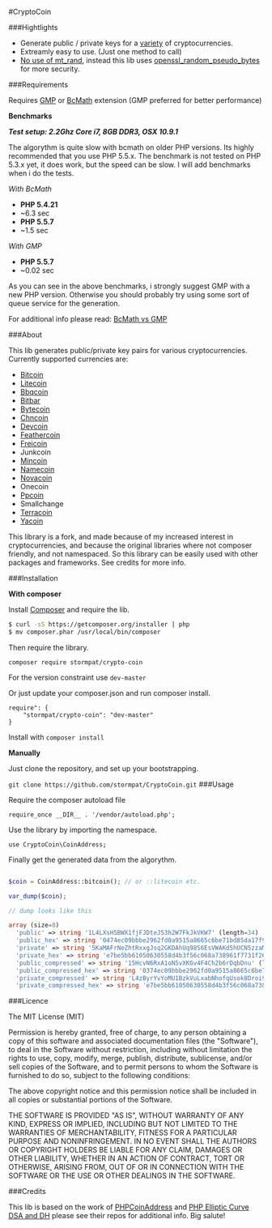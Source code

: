 #CryptoCoin

###Hightlights

- Generate public / private keys for a [variety](https://github.com/stormpat/CryptoCoin#about) of cryptocurrencies.
- Extreamly easy to use. (Just one method to call)
- [No use of mt_rand](http://phpsecurity.readthedocs.org/en/latest/Insufficient-Entropy-For-Random-Values.html), instead this lib uses [openssl_random_pseudo_bytes](http://us3.php.net/openssl_random_pseudo_bytes) for more security.

###Requirements

Requires [GMP](http://www.php.net/manual/en/book.gmp.php) or [BcMath](http://www.php.net/manual/en/book.bc.php) extension (GMP preferred for better performance)

**Benchmarks**

***Test setup: 2.2Ghz Core i7, 8GB DDR3, OSX 10.9.1***

The algorythm is quite slow with bcmath on older PHP versions. Its highly recommended
that you use PHP 5.5.x. The benchmark is not tested on PHP 5.3.x yet, it does work, but the speed
can be slow. I will add benchmarks when i do the tests.

*With BcMath*

- **PHP 5.4.21**
- ~6.3 sec
- **PHP 5.5.7**
- ~1.5 sec

*With GMP*

- **PHP 5.5.7**
- ~0.02 sec

As you can see in the above benchmarks, i strongly suggest GMP with a new PHP version.
Otherwise you should probably try using some sort of queue service for the generation.

For additional info please read: [BcMath vs GMP](http://phpseclib.sourceforge.net/math/intro.html)

###About

This lib generates public/private key pairs for various cryptocurrencies. Currently
supported currencies are:

- [Bitcoin](http://bitcoin.org/)
- [Litecoin](https://litecoin.org/)
- [Bbqcoin](http://bbqcoin.org/)
- [Bitbar](http://bitbar.biz/downloads)
- [Bytecoin](http://bytecoin.biz/)
- [Chncoin](http://chncoin.org/)
- [Devcoin](http://devcoin.org/)
- [Feathercoin](http://feathercoin.com/)
- [Freicoin](http://freico.in/)
- Junkcoin
- [Mincoin](http://www.min-coin.org/)
- [Namecoin](https://www.namecoin.org/)
- [Novacoin](http://novacoin.org/)
- Onecoin
- [Ppcoin](https://en.bitcoin.it/wiki/PPCoin)
- Smallchange
- [Terracoin](http://terracoin.org/)
- [Yacoin](http://www.yacoin.org/)

This library is a fork, and made because of my increased interest in cryptocurrencies,
and because the original libraries where not composer friendly, and not namespaced. So this library can be easily used
with other packages and frameworks. See credits for more info.

###Installation

**With composer**

Install [Composer](http://getcomposer.org/) and require the lib.

```bash
$ curl -sS https://getcomposer.org/installer | php
$ mv composer.phar /usr/local/bin/composer
```

Then require the library.

```composer require stormpat/crypto-coin```

For the version constraint use ```dev-master```

Or just update your composer.json and run composer install.

```
require": {
    "stormpat/crypto-coin": "dev-master"
}
```

Install with ```composer install```

**Manually**

Just clone the repository, and set up your bootstrapping.

```git clone https://github.com/stormpat/CryptoCoin.git```
###Usage

Require the composer autoload file

```require_once __DIR__ . '/vendor/autoload.php';```

Use the library by importing the namespace.

```use CryptoCoin\CoinAddress;```

Finally get the generated data from the algorythm.

```php

$coin = CoinAddress::bitcoin(); // or ::litecoin etc.

var_dump($coin);

// dump looks like this

array (size=8)
  'public' => string '1L4LXsH5BWX1fjFJDteJ53h2W7FkJkVKW7' (length=34)
  'public_hex' => string '0474ec09bbbe2962fd0a9515a8665c6be71bd85da17f92b24d26999056a14787c4f6551b3d022ffd177ca99502d06fefb2280d2781eebfb22559f8cfc449420bc9' (length=130)
  'private' => string '5KaMAFrNeZhtRxxgJsq2GKDAhUq98S6EsVWAKd5hUCN5zzaMh3M' (length=51)
  'private_hex' => string 'e7be5bb61050630558d4b3f56c068a738961f7731f26911cb0935bfb6ef52dfe' (length=64)
  'public_compressed' => string '15HcvN6RxA1oN5vXKGv4F4Ch2b6rDqbDnu' (length=34)
  'public_compressed_hex' => string '0374ec09bbbe2962fd0a9515a8665c6be71bd85da17f92b24d26999056a14787c4' (length=66)
  'private_compressed' => string 'L4zByrYvYoMU1BzkVuLxabNhofqUsok8Droi9CFjd3A54kDdReK6' (length=52)
  'private_compressed_hex' => string 'e7be5bb61050630558d4b3f56c068a738961f7731f26911cb0935bfb6ef52dfe' (length=64)

```

###Licence

The MIT License (MIT)

Permission is hereby granted, free of charge, to any person obtaining a copy
of this software and associated documentation files (the "Software"), to deal
in the Software without restriction, including without limitation the rights
to use, copy, modify, merge, publish, distribute, sublicense, and/or sell
copies of the Software, and to permit persons to whom the Software is
furnished to do so, subject to the following conditions:

The above copyright notice and this permission notice shall be included in
all copies or substantial portions of the Software.

THE SOFTWARE IS PROVIDED "AS IS", WITHOUT WARRANTY OF ANY KIND, EXPRESS OR
IMPLIED, INCLUDING BUT NOT LIMITED TO THE WARRANTIES OF MERCHANTABILITY,
FITNESS FOR A PARTICULAR PURPOSE AND NONINFRINGEMENT. IN NO EVENT SHALL THE
AUTHORS OR COPYRIGHT HOLDERS BE LIABLE FOR ANY CLAIM, DAMAGES OR OTHER
LIABILITY, WHETHER IN AN ACTION OF CONTRACT, TORT OR OTHERWISE, ARISING FROM,
OUT OF OR IN CONNECTION WITH THE SOFTWARE OR THE USE OR OTHER DEALINGS IN
THE SOFTWARE.

###Credits

This lib is based on the work of [PHPCoinAddress](https://github.com/zamgo/PHPCoinAddress)
and [PHP Elliptic Curve DSA and DH](https://github.com/mdanter/phpecc) please see their repos
for additional info. Big salute!
